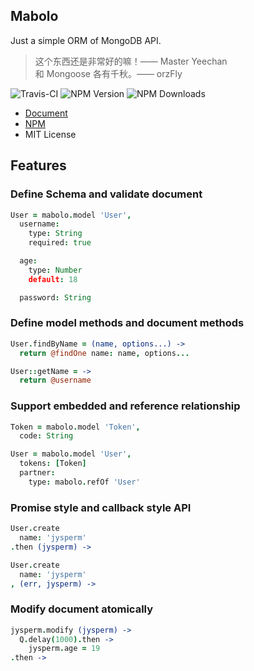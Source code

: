 ## Mabolo
Just a simple ORM of MongoDB API.

> 这个东西还是非常好的嘛！—— Master Yeechan  
> 和 Mongoose 各有千秋。—— orzFly

![Travis-CI](https://img.shields.io/travis/jysperm/Mabolo.svg?style=flat-square)
![NPM Version](https://img.shields.io/npm/v/mabolo.svg?style=flat-square)
![NPM Downloads](https://img.shields.io/npm/dm/mabolo.svg?style=flat-square)

* [Document](http://mabolo.hackplan.com)
* [NPM](https://www.npmjs.com/package/mabolo)
* MIT License

## Features

### Define Schema and validate document

```coffee
User = mabolo.model 'User',
  username:
    type: String
    required: true

  age:
    type: Number
    default: 18

  password: String
```

### Define model methods and document methods

```coffee
User.findByName = (name, options...) ->
  return @findOne name: name, options...

User::getName = ->
  return @username
```

### Support embedded and reference relationship

```coffee
Token = mabolo.model 'Token',
  code: String

User = mabolo.model 'User',
  tokens: [Token]
  partner:
    type: mabolo.refOf 'User'
```

### Promise style and callback style API

```coffee
User.create
  name: 'jysperm'
.then (jysperm) ->

User.create
  name: 'jysperm'
, (err, jysperm) ->
```

### Modify document atomically

```coffee
jysperm.modify (jysperm) ->
  Q.delay(1000).then ->
    jysperm.age = 19
.then ->
```
